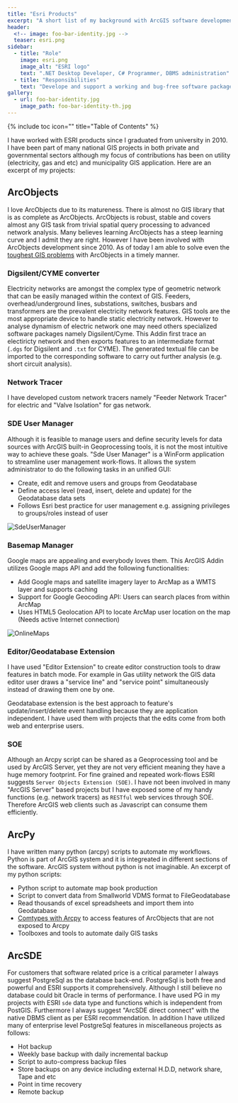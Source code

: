 ```yaml
---
title: "Esri Products"
excerpt: "A short list of my background with ArcGIS software development"
header:
  <!-- image: foo-bar-identity.jpg -->
  teaser: esri.png
sidebar:
  - title: "Role"
    image: esri.png
    image_alt: "ESRI logo"
    text: ".NET Desktop Developer, C# Programmer, DBMS administration"
  - title: "Responsibilities"
    text: "Develope and support a working and bug-free software package for the end-users"
gallery:
  - url: foo-bar-identity.jpg
    image_path: foo-bar-identity-th.jpg
---
```

{% include toc icon="" title="Table of Contents" %}

I have worked with ESRI products since I graduated from university in 2010. I have been part of many national GIS projects in both private and governmental sectors although my focus of contributions has been on utility (electricity, gas and etc) and municipality GIS application. Here are an excerpt of my projects:

## ArcObjects
I love ArcObjects due to its matureness. There is almost no GIS library that is as complete as ArcObjects. ArcObjects is robust, stable and covers almost any GIS task from trivial spatial query processing to advanced network analysis. Many believes learning ArcObjects has a steep learning curve and I admit they are right. However I have been involved with ArcObjects development since 2010. As of today I am able to solve even the [toughest GIS problems](http://gis.stackexchange.com/questions/165077/how-to-add-a-new-parcel-inside-parcel-fabric-from-existing-parcel-features-arco/166021#166021) with ArcObjects in a timely manner.

### Digsilent/CYME converter
Electricity networks are amongst the complex type of geometric network that can be easily managed within the context of GIS. Feeders, overhead/underground lines, substations, switches, busbars and transformers are the prevalent electricity network features. GIS tools are the most appropriate device to handle static electricity network. However to analyse dynamism of electric network one may need others specialized software packages namely Digsilent/Cyme. 
This Addin first trace an electiricty network and then exports features to an intermediate format (`.dgs` for Digsilent and `.txt` for CYME). The generated textual file can be imported to the corresponding software to carry out further analysis (e.g. short circuit analysis).

### Network Tracer
I have developed custom network tracers namely "Feeder Network Tracer" for electric and "Valve Isolation" for gas network.

### SDE User Manager
Although it is feasible to manage users and define security levels for data sources with ArcGIS built-in Geoprocessing tools, it is not the most intuitive way to achieve these goals. "Sde User Manager" is a WinForm application to streamline user management work-flows. It allows the system administrator to do the following tasks in an unified GUI:

- Create, edit and remove users and groups from Geodatabase 
- Define access level (read, insert, delete and update) for the Geodatabase data sets
- Follows Esri best practice for user management e.g. assigning privileges to groups/roles instead of user


![SdeUserManager]({{base_path}}/images/SdeUserManager.JPG)

### Basemap Manager
Google maps are appealing and everybody loves them. This ArcGIS Addin utilizes Google maps API and add the following functionalities:

- Add Google maps and satellite imagery layer to ArcMap as a WMTS layer and supports caching
- Support for Google Geocoding API: Users can search places from within ArcMap
- Uses HTML5 Geolocation API to locate ArcMap user location on the map (Needs active Internet connection)

![OnlineMaps]({{base_path}}/images/OnlineMaps.JPG)

### Editor/Geodatabase Extension
I have used "Editor Extension" to create editor construction tools to draw features in batch mode. For example in Gas utility network the GIS data editor user draws a "service line" and "service point" simultaneously instead of drawing them one by one.

Geodatabase extension is the best approach to feature's update/insert/delete event handling because they are application independent. I have used them with projects that the edits come from both web and enterprise users.

### SOE
Although an Arcpy script can be shared as a Geoprocessing tool and be used by ArcGIS Server, yet they are not very efficient meaning they have a huge memory footprint. For fine grained and repeated work-flows ESRI suggests `Server Objects Extension (SOE)`. I have not been involved in many "ArcGIS Server" based projects but I have exposed some of my handy functions (e.g. network tracers) as `RESTful` web services through SOE. Therefore ArcGIS web clients such as Javascript can consume them efficiently.

## ArcPy
I have written many python (arcpy) scripts to automate my workflows. Python is part of ArcGIS system and it is integreated in different sections of the software. ArcGIS system without python is not imaginable. An excerpt of my python scripts:

- Python script to automate map book production
- Script to convert data from Smallworld VDMS format to FileGeodatabase
- Read thousands of excel spreadsheets and import them into Geodatabase
- [Comtypes with Arcpy](http://gis.stackexchange.com/questions/178532/in-arcmap-use-python-to-disable-scale-map-elements-proportionally-to-changes-i) to access features of ArcObjects that are not exposed to Arcpy
- Toolboxes and tools to automate daily GIS tasks


## ArcSDE
For customers that software related price is a critical parameter I always suggest PostgreSql as the database back-end. PostgreSql is both free and powerful and ESRI supports it comprehensively. Although I still believe no database could bit Oracle in terms of performance. I have used PG in my projects with ESRI `sde` data type and functions which is independent from PostGIS. Furthermore I always suggest "ArcSDE direct connect" with the native DBMS client as per ESRI recommendation.
In addition I have utilized many of enterprise level PostgreSql features in miscellaneous projects as follows:

- Hot backup
- Weekly base backup with daily incremental backup
- Script to auto-compress backup files
- Store backups on any device including external H.D.D, network share, Tape and etc
- Point in time recovery
- Remote backup